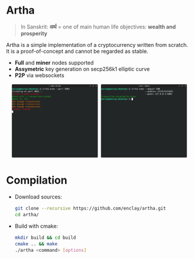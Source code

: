 # Artha
> In Sanskrit: **अर्थ** =  one of main human life objectives: **wealth and prosperity**

Artha is a simple implementation of a cryptocurrency written from scratch. </br>
It is a proof-of-concept and cannot be regarded as stable.

* **Full** and **miner** nodes supported
* **Assymetric** key generation on secp256k1 elliptic curve
* **P2P** via websockets


<p align="middle">
<img src="./images/minernode.png" alt="Size Limit CLI" width="47%">
<img src="./images/fullnode.png" alt="Size Limit CLI" width="47%">
</p>


# Compilation
   
* Download sources:
  ```bash
  git clone --recursive https://github.com/enclay/artha.git
  cd artha/
  ```

* Build with cmake:
  ```bash
  mkdir build && cd build
  cmake .. && make
  ./artha <command> [options]
  ```
